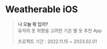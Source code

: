 # Weatherable iOS
> **나 오늘 뭐 입어?** <br>
> 유저의 옷 취향을 고려한 기온 별 옷 추천 App
>
> 프로젝트 기간 : 2022.11.15 ~ 2023.02.01

